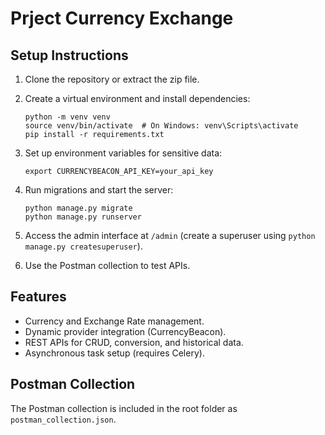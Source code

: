 
# Prject Currency Exchange

## Setup Instructions

1. Clone the repository or extract the zip file.
2. Create a virtual environment and install dependencies:
   ```
   python -m venv venv
   source venv/bin/activate  # On Windows: venv\Scripts\activate
   pip install -r requirements.txt
   ```
3. Set up environment variables for sensitive data:
   ```
   export CURRENCYBEACON_API_KEY=your_api_key
   ```
4. Run migrations and start the server:
   ```
   python manage.py migrate
   python manage.py runserver
   ```
5. Access the admin interface at `/admin` (create a superuser using `python manage.py createsuperuser`).

6. Use the Postman collection to test APIs.

## Features
- Currency and Exchange Rate management.
- Dynamic provider integration (CurrencyBeacon).
- REST APIs for CRUD, conversion, and historical data.
- Asynchronous task setup (requires Celery).

## Postman Collection
The Postman collection is included in the root folder as `postman_collection.json`.
    
